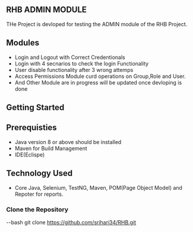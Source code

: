 ## RHB ADMIN MODULE
THe Project is devloped for testing the ADMIN module of the RHB Project.
## Modules
- Login and Logout with Correct Credentionals
- Login with 4 secnarios to check the login Functionality
- User disable functionality after 3 wrong attemps
- Access Permissions Module curd operations on Group,Role and User.
- And Other Module are in progress will be updated once devloping is done
## Getting Started
## Prerequisties
- Java version 8 or above should be installed
- Maven for Build Management
- IDE(Eclispe)
## Technology Used
- Core Java, Selenium, TestNG, Maven, POM(Page Object Model) and Repoter for reports.
### Clone the Repository
--bash
git clone https://github.com/srihari34/RHB.git

